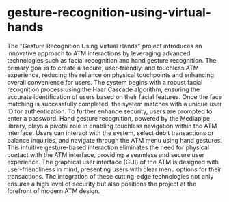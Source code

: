# gesture-recognition-using-virtual-hands
The "Gesture Recognition Using Virtual Hands" project introduces an innovative approach to ATM
interactions by leveraging advanced technologies such as facial recognition and hand gesture recognition.
The primary goal is to create a secure, user-friendly, and touchless ATM experience, reducing the reliance
on physical touchpoints and enhancing overall convenience for users. The system begins with a robust
facial recognition process using the Haar Cascade algorithm, ensuring the accurate identification of users
based on their facial features. Once the face matching is successfully completed, the system matches with
a unique user ID for authentication. To further enhance security, users are prompted to enter a password.
Hand gesture recognition, powered by the Mediapipe library, plays a pivotal role in enabling touchless
navigation within the ATM interface. Users can interact with the system, select debit transactions or
balance inquiries, and navigate through the ATM menu using hand gestures. This intuitive gesture-based
interaction eliminates the need for physical contact with the ATM interface, providing a seamless and
secure user experience. The graphical user interface (GUI) of the ATM is designed with user-friendliness
in mind, presenting users with clear menu options for their transactions. The integration of these
cutting-edge technologies not only ensures a high level of security but also positions the project at the
forefront of modern ATM design.
